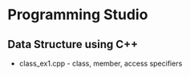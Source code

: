 # Programming Studio
## Data Structure using C++

- class_ex1.cpp - class, member, access specifiers 

